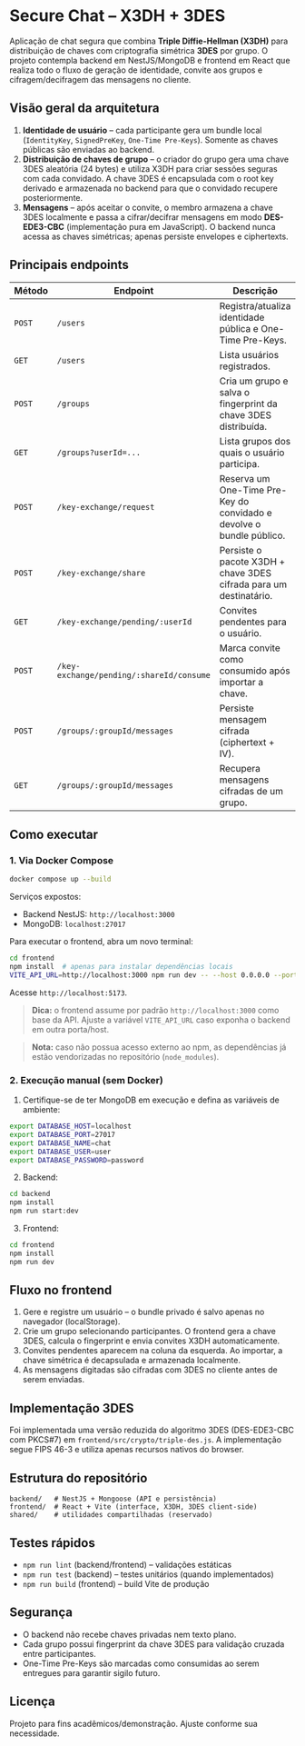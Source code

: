 # Secure Chat – X3DH + 3DES

Aplicação de chat segura que combina **Triple Diffie-Hellman (X3DH)** para distribuição de chaves com criptografia simétrica **3DES** por grupo. O projeto contempla backend em NestJS/MongoDB e frontend em React que realiza todo o fluxo de geração de identidade, convite aos grupos e cifragem/decifragem das mensagens no cliente.

## Visão geral da arquitetura

1. **Identidade de usuário** – cada participante gera um bundle local (`IdentityKey`, `SignedPreKey`, `One-Time Pre-Keys`). Somente as chaves públicas são enviadas ao backend.
2. **Distribuição de chaves de grupo** – o criador do grupo gera uma chave 3DES aleatória (24 bytes) e utiliza X3DH para criar sessões seguras com cada convidado. A chave 3DES é encapsulada com o root key derivado e armazenada no backend para que o convidado recupere posteriormente.
3. **Mensagens** – após aceitar o convite, o membro armazena a chave 3DES localmente e passa a cifrar/decifrar mensagens em modo **DES-EDE3-CBC** (implementação pura em JavaScript). O backend nunca acessa as chaves simétricas; apenas persiste envelopes e ciphertexts.

## Principais endpoints

| Método | Endpoint | Descrição |
| --- | --- | --- |
| `POST` | `/users` | Registra/atualiza identidade pública e One-Time Pre-Keys. |
| `GET` | `/users` | Lista usuários registrados. |
| `POST` | `/groups` | Cria um grupo e salva o fingerprint da chave 3DES distribuída. |
| `GET` | `/groups?userId=...` | Lista grupos dos quais o usuário participa. |
| `POST` | `/key-exchange/request` | Reserva um One-Time Pre-Key do convidado e devolve o bundle público. |
| `POST` | `/key-exchange/share` | Persiste o pacote X3DH + chave 3DES cifrada para um destinatário. |
| `GET` | `/key-exchange/pending/:userId` | Convites pendentes para o usuário. |
| `POST` | `/key-exchange/pending/:shareId/consume` | Marca convite como consumido após importar a chave. |
| `POST` | `/groups/:groupId/messages` | Persiste mensagem cifrada (ciphertext + IV). |
| `GET` | `/groups/:groupId/messages` | Recupera mensagens cifradas de um grupo. |

## Como executar

### 1. Via Docker Compose

```bash
docker compose up --build
```

Serviços expostos:
- Backend NestJS: `http://localhost:3000`
- MongoDB: `localhost:27017`

Para executar o frontend, abra um novo terminal:

```bash
cd frontend
npm install  # apenas para instalar dependências locais
VITE_API_URL=http://localhost:3000 npm run dev -- --host 0.0.0.0 --port 5173
```

Acesse `http://localhost:5173`.

> **Dica:** o frontend assume por padrão `http://localhost:3000` como base da API. Ajuste a variável `VITE_API_URL` caso exponha o backend em outra porta/host.

> **Nota:** caso não possua acesso externo ao npm, as dependências já estão vendorizadas no repositório (`node_modules`).

### 2. Execução manual (sem Docker)

1. Certifique-se de ter MongoDB em execução e defina as variáveis de ambiente:

```bash
export DATABASE_HOST=localhost
export DATABASE_PORT=27017
export DATABASE_NAME=chat
export DATABASE_USER=user
export DATABASE_PASSWORD=password
```

2. Backend:

```bash
cd backend
npm install
npm run start:dev
```

3. Frontend:

```bash
cd frontend
npm install
npm run dev
```

## Fluxo no frontend

1. Gere e registre um usuário – o bundle privado é salvo apenas no navegador (localStorage).
2. Crie um grupo selecionando participantes. O frontend gera a chave 3DES, calcula o fingerprint e envia convites X3DH automaticamente.
3. Convites pendentes aparecem na coluna da esquerda. Ao importar, a chave simétrica é decapsulada e armazenada localmente.
4. As mensagens digitadas são cifradas com 3DES no cliente antes de serem enviadas.

## Implementação 3DES

Foi implementada uma versão reduzida do algoritmo 3DES (DES-EDE3-CBC com PKCS#7) em `frontend/src/crypto/triple-des.js`. A implementação segue FIPS 46-3 e utiliza apenas recursos nativos do browser.

## Estrutura do repositório

```
backend/   # NestJS + Mongoose (API e persistência)
frontend/  # React + Vite (interface, X3DH, 3DES client-side)
shared/    # utilidades compartilhadas (reservado)
```

## Testes rápidos

- `npm run lint` (backend/frontend) – validações estáticas
- `npm run test` (backend) – testes unitários (quando implementados)
- `npm run build` (frontend) – build Vite de produção

## Segurança

- O backend não recebe chaves privadas nem texto plano.
- Cada grupo possui fingerprint da chave 3DES para validação cruzada entre participantes.
- One-Time Pre-Keys são marcadas como consumidas ao serem entregues para garantir sigilo futuro.

## Licença

Projeto para fins acadêmicos/demonstração. Ajuste conforme sua necessidade.
